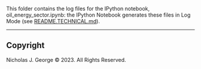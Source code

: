This folder contains the log files for the IPython notebook, oil_energy_sector.ipynb: the IPython Notebook generates these files in Log Mode (see [README.TECHNICAL.md](./README.TECHNICAL.md)).

----

## Copyright

Nicholas J. George © 2023. All Rights Reserved.
